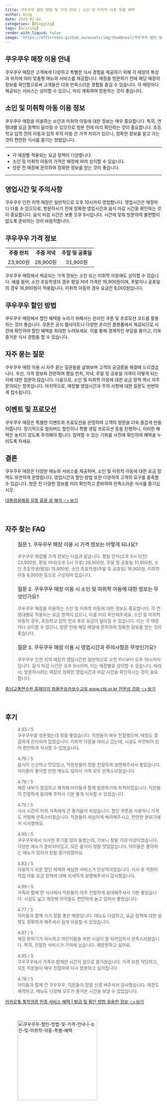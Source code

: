 ```yaml
---
title: 쿠우쿠우 할인 방법 및 가격 안내 | 소인 및 미취학 아동 특별 혜택
author: bing
date: 2025-02-02
categories: [Blogging]
tags: [writing]
render_with_liquid: false
image: 'https://afficreate.github.io/assets/img/thumbnail/쿠우쿠우-할인-방법-및-가격-안내-|-소인-및-미취학-아동-특별-혜택.webp'
---
```



<h2 id='쿠우쿠우_매장_이용_안내'>쿠우쿠우 매장 이용 안내</h2>

<p>쿠우쿠우 매장은 고객에게 다양하고 특별한 식사 경험을 제공하기 위해 각 매장의 특성과 위치에 따라 맞춤형 메뉴와 서비스를 제공합니다. 매장을 방문하기 전에 해당 매장의 정보를 확인함으로써 고객들은 더욱 만족스러운 경험을 즐길 수 있습니다. 각 매장마다 제공되는 서비스는 상이할 수 있으니, 미리 계획하여 방문하는 것이 좋습니다.</p>

<h2 id='소인_및_미취학_아동_이용_정보'>소인 및 미취학 아동 이용 정보</h2>

<p>쿠우쿠우 매장을 이용하는 소인과 미취학 아동에 대한 정보는 매우 중요합니다. 특히, 연령대별 요금 정책이 달라질 수 있으므로 방문 전에 미리 확인하는 것이 중요합니다. 초등학교 입학 전의 아동과 입학 후의 아동 간 가격 차이가 있으니, 정확한 정보를 알고 가는 것이 편안한 식사를 즐기는 방법입니다.</p>

<hr />

<ul>
    <li>각 매장별 적용되는 요금 정책이 다양합니다.</li>
    <li>소인 및 미취학 아동의 가격은 매장에 따라 상이할 수 있습니다.</li>
    <li>방문 전 매장에 문의하여 정확한 정보를 얻는 것이 좋습니다.</li>
</ul>

<hr />

<h2 id='영업시간_및_주의사항'>영업시간 및 주의사항</h2>

<p>쿠우쿠우 인천 지역 매장은 일반적으로 오후 10시까지 영업합니다. 영업시간은 매장마다 다를 수 있으므로, 방문하시기 전에 정확한 영업시간과 음식 마감 시간을 확인하는 것이 중요합니다. 음식 마감 시간은 보통 오후 9시입니다. 시간에 맞춰 방문하여 불편함이 없도록 준비하는 것이 바람직합니다.</p>

<h2 id='쿠우쿠우_가격_정보'>쿠우쿠우 가격 정보</h2>

<table>
    <tr>
        <td style="text-align: center; height: 17px;"><b>주중 런치</b></td>
        <td style="text-align: center; height: 17px;"><b>주중 저녁</b></td>
        <td style="text-align: center; height: 17px;"><b>주말 및 공휴일</b></td>
    </tr>
    <tr>
        <td style="text-align: center; height: 17px;">23,900원</td>
        <td style="text-align: center; height: 17px;">28,900원</td>
        <td style="text-align: center; height: 17px;">31,900원</td>
    </tr>
</table>

<p>쿠우쿠우 매장에서 제공되는 가격 정보는 소인 또는 미취학 아동에도 상이할 수 있습니다. 예를 들어, 소인 초등학생의 경우 평일 저녁 가격은 15,900원이며, 주말이나 공휴일의 경우 16,900원이 적용됩니다. 미취학 아동의 경우 요금은 8,000원입니다.</p>

<h2 id='쿠우쿠우_할인_방법'>쿠우쿠우 할인 방법</h2>

<p>쿠우쿠우 매장에서 할인 혜택을 누리기 위해서는 온라인 쿠폰 및 프로모션 코드를 활용하는 것이 좋습니다. 쿠폰은 공식 웹사이트나 다양한 온라인 플랫폼에서 제공되므로 사전에 확인하여 할인 혜택을 최대한 누려보세요. 이를 통해 경제적인 부담을 줄이고, 더욱 즐거운 식사 경험을 할 수 있습니다.</p>

<h2 id='자주_묻는_질문'>자주 묻는 질문</h2>

<p>쿠우쿠우 매장 이용 시 자주 묻는 질문들을 살펴보며 고객의 궁금증을 해결해 드리겠습니다. 우선, 가격 정보와 관련하여 평일 런치, 저녁, 주말 및 공휴일 가격이 어떻게 되는지에 대한 질문이 많습니다. 다음으로, 소인 및 미취학 아동에 대한 요금 정책 역시 자주 문의되는 항목입니다. 마지막으로, 매장별 영업시간과 주의 사항에 대한 질문도 빈번하게 접수됩니다.</p>

<h2 id='이벤트_및_프로모션'>이벤트 및 프로모션</h2>

<p>쿠우쿠우 매장은 특별한 이벤트와 프로모션을 운영하여 고객의 방문을 더욱 즐겁게 만들어줍니다. 정기적으로 얼리버드 할인이나 특별 생일 프로모션 등을 진행하니, 이러한 혜택은 놓치지 않도록 주의해야 합니다. 참여할 수 있는 기회를 사전에 확인하여 혜택을 누리도록 하세요.</p>

<h2 id='결론'>결론</h2>

<p>쿠우쿠우 매장은 다양한 메뉴와 서비스를 제공하며, 소인 및 미취학 아동에 대한 요금 정책도 유연하게 운영됩니다. 영업시간과 할인 방법 또한 다양하여 고객의 요구를 충족할 수 있습니다. 방문 전 다양한 정보를 미리 확인하고 준비하여 만족스러운 식사를 즐기십시오.</p>


<p><a class="click-button" title="대통령꿈해몽 길몽 흉몽 꿈 해석" href="https://afficreate.github.io/posts/%EB%8C%80%ED%86%B5%EB%A0%B9%EA%BF%88%ED%95%B4%EB%AA%BD-%EA%B8%B8%EB%AA%BD-%ED%9D%89%EB%AA%BD-%EA%BF%88-%ED%95%B4%EC%84%9D/" rel="dofollow">대통령꿈해몽 길몽 흉몽 꿈 해석 👈 보기</a></p><br>
<h2 id='자주_찾는_FAQ'>자주 찾는 FAQ</h2>
<div itemscope="" itemtype="https://schema.org/FAQPage"> 
<blockquote> 
<div itemscope="" itemprop="mainEntity" itemtype="https://schema.org/Question"> 
<h3 itemprop="name">질문 1. 쿠우쿠우 매장 이용 시 가격 정보는 어떻게 되나요?</h3> 
<div itemscope="" itemprop="acceptedAnswer" itemtype="https://schema.org/Answer"> 
<span itemprop="text"> 
<p>쿠우쿠우 매장별 가격 정보는 다음과 같습니다. 평일 런치(오후 5시 이전) 23,900원, 평일 저녁(오후 5시 이후) 28,900원, 주말 및 공휴일 31,900원, 소인 초등학생(평일) 15,900원, 소인 초등학생(주말 및 공휴일) 16,900원, 미취학 아동 8,000원 등으로 구성되어 있습니다.</p> 
</span> 
</div> 
</div> 
<div itemscope="" itemprop="mainEntity" itemtype="https://schema.org/Question"> 
<h3 itemprop="name">질문 2. 쿠우쿠우 매장 이용 시 소인 및 미취학 아동에 대한 정보는 무엇인가요?</h3> 
<div itemscope="" itemprop="acceptedAnswer" itemtype="https://schema.org/Answer"> 
<span itemprop="text"> 
<p>쿠우쿠우 매장을 이용하는 소인 및 미취학 아동에 대한 정보도 중요합니다. 각 연령대별로 적용되는 요금 정책이 있으니, 이를 미리 확인해주세요. 소인 및 미취학 아동의 경우, 초등학교 입학 전과 후로 요금이 달라질 수 있습니다. 이는 각 매장마다 상이할 수 있으니, 방문 전에 해당 매장에 문의하여 정확한 정보를 얻는 것이 좋습니다.</p> 
</span> 
</div> 
</div> 
<div itemscope="" itemprop="mainEntity" itemtype="https://schema.org/Question"> 
<h3 itemprop="name">질문 3. 쿠우쿠우 매장 이용 시 영업시간과 주의사항은 무엇인가요?</h3> 
<div itemscope="" itemprop="acceptedAnswer" itemtype="https://schema.org/Answer"> 
<span itemprop="text"> 
<p>쿠우쿠우 인천 지역 매장의 영업시간은 일반적으로 오전 11시부터 오후 10시까지입니다. 음식 마감 시간은 오후 9시이며, 이는 매장별로 상이할 수 있습니다. 따라서, 방문하시려는 매장의 정확한 영업시간과 마감 시간을 확인하시는 것이 중요합니다.</p> 
</span> 
</div> 
</div> 
</blockquote> 
</div>
<p><a class="click-button" title="충남교통연수원 홈페이지 화물운송자보수교육 www.ctti.or.kr 전문성 강화" href="https://afficreate.github.io/posts/%EC%B6%A9%EB%82%A8%EA%B5%90%ED%86%B5%EC%97%B0%EC%88%98%EC%9B%90-%ED%99%88%ED%8E%98%EC%9D%B4%EC%A7%80-%ED%99%94%EB%AC%BC%EC%9A%B4%EC%86%A1%EC%9E%90%EB%B3%B4%EC%88%98%EA%B5%90%EC%9C%A1-www.ctti.or.kr-%EC%A0%84%EB%AC%B8%EC%84%B1-%EA%B0%95%ED%99%94/" rel="dofollow">충남교통연수원 홈페이지 화물운송자보수교육 www.ctti.or.kr 전문성 강화 👈 보기</a></p><br>
<h2 id='후기'>후기</h2>
<div itemscope itemtype="https://schema.org/Product">
  <blockquote>
  <div itemprop="review" itemscope itemtype="https://schema.org/Review">
      <div itemprop="reviewRating" itemscope itemtype="https://schema.org/Rating"> <span itemprop="ratingValue">4.93</span> / <span itemprop="bestRating">5</span> </div>
      <span itemprop="reviewBody">쿠우쿠우를 방문했는데 정말 좋았습니다. 직원들이 매우 친절했으며, 매장도 깔끔하게 관리되어 있었습니다. 미취학 아동을 데리고 갔는데, 시설도 마련되어 있어 편안하게 식사할 수 있었습니다.</span>
  </div>
  <br>
  <div itemprop="review" itemscope itemtype="https://schema.org/Review">
      <div itemprop="reviewRating" itemscope itemtype="https://schema.org/Rating"> <span itemprop="ratingValue">4.76</span> / <span itemprop="bestRating">5</span> </div>
      <span itemprop="reviewBody">음식이 신선하고 맛있었고, 직원분들이 정말 친절하게 설명해주셔서 좋았습니다. 아이들이 좋아할 만한 메뉴도 많아서 가족 모두 만족스러웠습니다.</span>
  </div>
  <br>
  <div itemprop="review" itemscope itemtype="https://schema.org/Review">
      <div itemprop="reviewRating" itemscope itemtype="https://schema.org/Rating"> <span itemprop="ratingValue">4.76</span> / <span itemprop="bestRating">5</span> </div>
      <span itemprop="reviewBody">매장 내부가 깔끔하고 쾌적해 아이들과 함께 방문하기에 최적이었습니다. 직원들이 친절하게 응대해 주어서 기분 좋게 식사할 수 있었습니다.</span>
  </div>
  <br>
  <div itemprop="review" itemscope itemtype="https://schema.org/Review">
      <div itemprop="reviewRating" itemscope itemtype="https://schema.org/Rating"> <span itemprop="ratingValue">4.75</span> / <span itemprop="bestRating">5</span> </div>
      <span itemprop="reviewBody">식사 시간이 저희 가족에게 큰 즐거움이 되었습니다. 할인 쿠폰을 사용하니 가격도 저렴해 만족스러웠습니다. 직원들이 세심하게 배려해주시고, 편안한 분위기에서 식사했어요.</span>
  </div>
  <br>
  <div itemprop="review" itemscope itemtype="https://schema.org/Review">
      <div itemprop="reviewRating" itemscope itemtype="https://schema.org/Rating"> <span itemprop="ratingValue">4.95</span> / <span itemprop="bestRating">5</span> </div>
      <span itemprop="reviewBody">쿠우쿠우에서 식사한 후기를 많이 들었는데, 가보니 정말 기대 이상이었습니다. 다양한 메뉴가 준비되어있고, 모든 음식이 정말 맛있었습니다. 아이들은 좋아하는 메뉴가 많아서 정말 즐거워했어요.</span>
  </div>
  <br>
  <div itemprop="review" itemscope itemtype="https://schema.org/Review">
      <div itemprop="reviewRating" itemscope itemtype="schema.org/Rating"> <span itemprop="ratingValue">4.83</span> / <span itemprop="bestRating">5</span> </div>
      <span itemprop="reviewBody">이용하기 쉬운 할인 체계와 세심한 서비스가 인상적이었습니다. 식사 후 직원이 직접 아동 요금 정책에 대해 자세하게 설명해주셔서 감사했습니다.</span>
  </div>
  <br>
  <div itemprop="review" itemscope itemtype="https://schema.org/Review">
      <div itemprop="reviewRating" itemscope itemtype="https://schema.org/Rating"> <span itemprop="ratingValue">4.99</span> / <span itemprop="bestRating">5</span> </div>
      <span itemprop="reviewBody">가족과 함께 한 식사에서 직원들이 아주 친절하게 응대해주셔서 기분 좋았습니다. 시설도 넓고 깨끗해 아이들도 편안하게 놀고 있어서 좋았습니다.</span>
  </div>
  <br>
  <div itemprop="review" itemscope itemtype="https://schema.org/Review">
      <div itemprop="reviewRating" itemscope itemtype="schema.org/Rating"> <span itemprop="ratingValue">4.77</span> / <span itemprop="bestRating">5</span> </div>
      <span itemprop="reviewBody">아이들과 함께 가기 정말 좋은 매장입니다. 메뉴도 다양하고, 요금 정책에 대한 설명도 정확하게 해주셔서 쉽게 이용할 수 있었습니다.</span>
  </div>
  <br>
  <div itemprop="review" itemscope itemtype="https://schema.org/Review">
      <div itemprop="reviewRating" itemscope itemtype="schema.org/Rating"> <span itemprop="ratingValue">4.87</span> / <span itemprop="bestRating">5</span> </div>
      <span itemprop="reviewBody">매장 분위기가 아늑하고 어린이들을 위한 시설이 잘 되어있어서 만족스러웠습니다. 특히, 친절한 서비스가 기억에 남습니다. 재방문하고 싶어요.</span>
  </div>
  <br>
  <div itemprop="review" itemscope itemtype="https://schema.org/Review">
      <div itemprop="reviewRating" itemscope itemtype="schema.org/Rating"> <span itemprop="ratingValue">4.95</span> / <span itemprop="bestRating">5</span> </div>
      <span itemprop="reviewBody">쿠우쿠우에서 가족과 함께한 시간이 참으로 즐거웠습니다. 가격 또한 적당하고, 모든 직원들이 매우 친절하여 다시 방문하고 싶어집니다.</span>
  </div>
  <br>
  <div itemprop="review" itemscope itemtype="https://schema.org/Review">
      <div itemprop="reviewRating" itemscope itemtype="https://schema.org/Rating"> <span itemprop="ratingValue">4.78</span> / <span itemprop="bestRating">5</span> </div>
      <span itemprop="reviewBody">아이들과 함께 간 쿠우쿠우, 직원들이 정말 신경 써주셔서 감사했습니다. 매장도 쾌적하고, 메뉴도 다양해 모두가 즐거운 시간을 보낼 수 있었습니다.</span>
  </div>
  </blockquote>
</div>
<p><a class="click-button" title="카카오톡 톡학생증 인증 서비스 혜택 | 발급 및 확인 방법 유용한 정보" href="https://afficreate.github.io/posts/%EC%B9%B4%EC%B9%B4%EC%98%A4%ED%86%A1-%ED%86%A1%ED%95%99%EC%83%9D%EC%A6%9D-%EC%9D%B8%EC%A6%9D-%EC%84%9C%EB%B9%84%EC%8A%A4-%ED%98%9C%ED%83%9D-%EB%B0%9C%EA%B8%89-%EB%B0%8F-%ED%99%95%EC%9D%B8-%EB%B0%A9%EB%B2%95-%EC%9C%A0%EC%9A%A9%ED%95%9C-%EC%A0%95%EB%B3%B4/" rel="dofollow">카카오톡 톡학생증 인증 서비스 혜택 | 발급 및 확인 방법 유용한 정보 👈 보기</a></p><br>
<figure class="image"><img src="https://afficreate.github.io/assets/img/thumbnail/쿠우쿠우-할인-방법-및-가격-안내-|-소인-및-미취학-아동-특별-혜택.webp" alt="쿠우쿠우-할인-방법-및-가격-안내-|-소인-및-미취학-아동-특별-혜택" width="256" height="256"></figure>